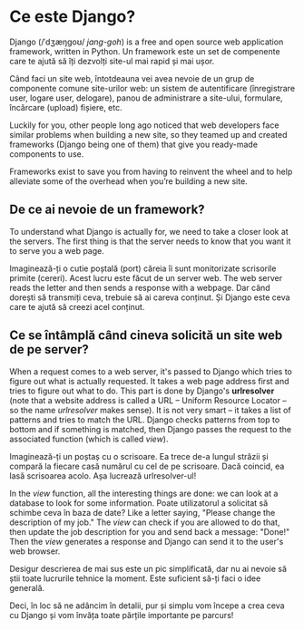 # Ce este Django?

Django (/ˈdʒæŋɡoʊ/ *jang-goh*) is a free and open source web application framework, written in Python. Un framework este un set de compenente care te ajută să îți dezvolți site-ul mai rapid și mai ușor.

Când faci un site web, întotdeauna vei avea nevoie de un grup de componente comune site-urilor web: un sistem de autentificare (înregistrare user, logare user, delogare), panou de administrare a site-ului, formulare, încărcare (upload) fișiere, etc.

Luckily for you, other people long ago noticed that web developers face similar problems when building a new site, so they teamed up and created frameworks (Django being one of them) that give you ready-made components to use.

Frameworks exist to save you from having to reinvent the wheel and to help alleviate some of the overhead when you’re building a new site.

## De ce ai nevoie de un framework?

To understand what Django is actually for, we need to take a closer look at the servers. The first thing is that the server needs to know that you want it to serve you a web page.

Imaginează-ți o cutie poștală (port) căreia îi sunt monitorizate scrisorile primite (cereri). Acest lucru este făcut de un server web. The web server reads the letter and then sends a response with a webpage. Dar când dorești să transmiți ceva, trebuie să ai careva conținut. Și Django este ceva care te ajută să creezi acel conținut.

## Ce se întâmplă când cineva solicită un site web de pe server?

When a request comes to a web server, it's passed to Django which tries to figure out what is actually requested. It takes a web page address first and tries to figure out what to do. This part is done by Django's **urlresolver** (note that a website address is called a URL – Uniform Resource Locator – so the name *urlresolver* makes sense). It is not very smart – it takes a list of patterns and tries to match the URL. Django checks patterns from top to bottom and if something is matched, then Django passes the request to the associated function (which is called *view*).

Imaginează-ți un poștaș cu o scrisoare. Ea trece de-a lungul străzii și compară la fiecare casă numărul cu cel de pe scrisoare. Dacă coincid, ea lasă scrisoarea acolo. Așa lucrează urlresolver-ul!

In the *view* function, all the interesting things are done: we can look at a database to look for some information. Poate utilizatorul a solicitat să schimbe ceva în baza de date? Like a letter saying, "Please change the description of my job." The *view* can check if you are allowed to do that, then update the job description for you and send back a message: "Done!" Then the *view* generates a response and Django can send it to the user's web browser.

Desigur descrierea de mai sus este un pic simplificată, dar nu ai nevoie să știi toate lucrurile tehnice la moment. Este suficient să-ți faci o idee generală.

Deci, în loc să ne adâncim în detalii, pur și simplu vom începe a crea ceva cu Django și vom învăța toate părțile importante pe parcurs!